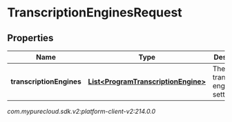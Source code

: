 # TranscriptionEnginesRequest


## Properties

| Name | Type | Description | Notes |
| ------------ | ------------- | ------------- | ------------- |
| **transcriptionEngines** | [**List&lt;ProgramTranscriptionEngine&gt;**](ProgramTranscriptionEngine) | The transcription engine setting |  |




_com.mypurecloud.sdk.v2:platform-client-v2:214.0.0_
